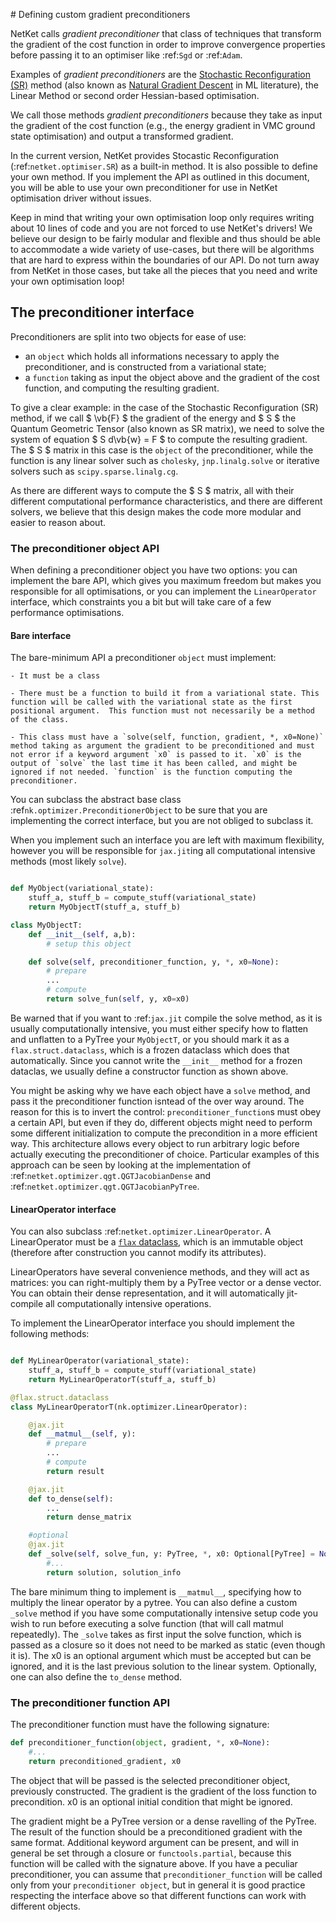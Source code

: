 
# Defining custom gradient preconditioners

NetKet calls _gradient preconditioner_ that class of techniques that transform the
gradient of the cost function in order to improve convergence properties before
passing it to an optimiser like :ref:`Sgd` or :ref:`Adam`.

Examples of _gradient preconditioners_ are the [Stochastic Reconfiguration (SR)](https://www.attaccalite.com/PhDThesis/html/node15.html) method  (also known as [Natural Gradient Descent](https://wiseodd.github.io/techblog/2018/03/14/natural-gradient/) in ML literature), the Linear Method or second order Hessian-based optimisation.

We call those methods _gradient preconditioners_ because they take as input the gradient of the cost function (e.g., the energy gradient in VMC ground state optimisation) and output a transformed gradient.

In the current version, NetKet provides Stocastic Reconfiguration (:ref:`netket.optimiser.SR`) as a built-in method. 
It is also possible to define your own method. If you implement the API as outlined in this document, you will be able to use your own preconditioner for use in NetKet optimisation driver without issues.

Keep in mind that writing your own optimisation loop only requires writing about 10  lines of code and you are not forced to use NetKet's drivers!
We believe our design to be fairly modular and flexible and thus should be able to accommodate a wide variety of use-cases, but there will be algorithms that are hard to express within the boundaries of our API. 
Do not turn away from NetKet in those cases, but take all the pieces that you need and write your own optimisation loop!

## The preconditioner interface

Preconditioners are split into two objects for ease of use: 
 - an `object` which holds all informations necessary to apply the preconditioner, and is constructed from a variational state; 
 - a `function` taking as input the object above and the gradient of the cost function, and computing the resulting gradient.

To give a clear example: in the case of the Stochastic Reconfiguration (SR) method, if we call $ \vb{F} $ the gradient of the energy and $ S $ the Quantum Geometric Tensor (also known as SR matrix), we need to solve the system of equation $ S d\vb{w} = F $ to compute the resulting gradient.
The $ S $ matrix in this case is the `object` of the preconditioner, while the function is any linear solver such as `cholesky`, `jnp.linalg.solve` or iterative solvers such as `scipy.sparse.linalg.cg`.

As there are different ways to compute the $ S $ matrix, all with their different computational performance characteristics, and there are different solvers, we believe that this design makes the code more modular and easier to reason about.


### The preconditioner object API

When defining a preconditioner object you have two options: you can implement the bare API, which gives you maximum freedom but makes you responsible for all optimisations, or you can implement the `LinearOperator` interface, which constraints you a bit but will take care of a few performance optimisations.

#### Bare interface

The bare-minimum API a preconditioner `object` must implement:
 
	- It must be a class

	- There must be a function to build it from a variational state. This function will be called with the variational state as the first positional argument.  This function must not necessarily be a method of the class. 

	- This class must have a `solve(self, function, gradient, *, x0=None)` method taking as argument the gradient to be preconditioned and must not error if a keyword argument `x0` is passed to it. `x0` is the output of `solve` the last time it has been called, and might be ignored if not needed. `function` is the function computing the preconditioner.

You can subclass the abstract base class :ref`nk.optimizer.PreconditionerObject` to be sure that you are
implementing the correct interface, but you are not obliged to subclass it.

When you implement such an interface you are left with maximum flexibility, however you will be responsible for `jax.jit`ing all computational intensive methods (most likely `solve`).

```python

def MyObject(variational_state):
	stuff_a, stuff_b = compute_stuff(variational_state)
	return MyObjectT(stuff_a, stuff_b)

class MyObjectT:
	def __init__(self, a,b):
		# setup this object

	def solve(self, preconditioner_function, y, *, x0=None):
		# prepare
		...
		# compute
		return solve_fun(self, y, x0=x0)
```

Be warned that if you want to :ref:`jax.jit` compile the solve method, as it is usually computationally intensive, you must either specify how to flatten and unflatten to a PyTree your `MyObjectT`, or you should mark it as a `flax.struct.dataclass`, which is a frozen dataclass which does that automatically.
Since you cannot write the `__init__` method for a frozen dataclas, we usually define a constructor function as shown above. 

You might be asking why we have each object have a `solve` method, and pass it the preconditioner function isntead of the over way around. The reason for this is to invert the control: `preconditioner_function`s must obey a certain API, but even if they do, different objects might need to perform some different initialization to compute the precondition in a more efficient way. 
This architecture allows every object to run arbitrary logic before actually executing the preconditioner of choice.
Particular examples of this approach can be seen by looking at the implementation of :ref:`netket.optimizer.qgt.QGTJacobianDense` and :ref:`netket.optimizer.qgt.QGTJacobianPyTree`. 

#### LinearOperator interface

You can also subclass :ref:`netket.optimizer.LinearOperator`. 
A LinearOperator must be a [`flax` dataclass](https://flax.readthedocs.io/en/latest/flax.struct.html), which is an immutable
object (therefore after construction you cannot modify its attributes).

LinearOperators have several convenience methods, and they will act as matrices: you can right-multiply them by a PyTree 
vector or a dense vector. You can obtain their dense representation, and it will automatically jit-compile all computationally
intensive operations.

To implement the LinearOperator interface you should implement the following methods:

```python

def MyLinearOperator(variational_state):
	stuff_a, stuff_b = compute_stuff(variational_state)
	return MyLinearOperatorT(stuff_a, stuff_b)

@flax.struct.dataclass
class MyLinearOperatorT(nk.optimizer.LinearOperator):

	@jax.jit
	def __matmul__(self, y):
		# prepare
		...
		# compute
		return result 

	@jax.jit
	def to_dense(self):
		...
		return dense_matrix

	#optional
    @jax.jit
    def _solve(self, solve_fun, y: PyTree, *, x0: Optional[PyTree] = None) -> PyTree:
    	#...
    	return solution, solution_info
```

The bare minimum thing to implement is `__matmul__`, specifying how to multiply the linear operator by a pytree.
You can also define a custom `_solve` method if you have some computationally intensive setup code you wish to 
run before executing a solve function (that will call matmul repeatedly).
The `_solve` takes as first input the solve function, which is passed as a closure so it does not need to be marked
as static (even though it is).  The x0 is an optional argument which must be accepted but can be ignored, and it is the last previous solution to the linear system.
Optionally, one can also define the `to_dense` method.


### The preconditioner function API

The preconditioner function must have the following signature:

```python
def preconditioner_function(object, gradient, *, x0=None):
	#...
	return preconditioned_gradient, x0
```

The object that will be passed is the selected preconditioner object, previously constructed. 
The gradient is the gradient of the loss function to precondition.
x0 is an optional initial condition that might be ignored.

The gradient might be a PyTree version or a dense ravelling of the PyTree. The result of the function should be a preconditioned gradient with the same format.
Additional keyword argument can be present, and will in general be set through a closure or `functools.partial`, because this function will be called with the signature above.
If you have a peculiar preconditioner, you can assume that `preconditioner_function` will be called only from your `preconditioner object`, but in general it is good practice respecting the interface above so that different functions can work with different objects.




